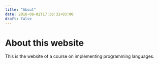 ```yaml
---
title: "About"
date: 2018-08-02T17:38:31+03:00
draft: false
---
```


# About this website

This is the website of a course on implementing programming languages.

